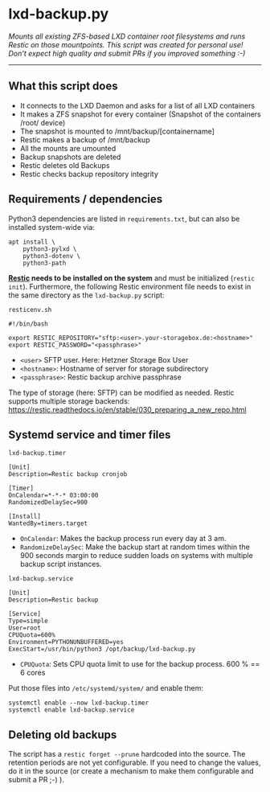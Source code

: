 # lxd-backup.py

_Mounts all existing ZFS-based LXD container root filesystems and runs Restic on those mountpoints. This script was created for personal use! Don't expect high quality and submit PRs if you improved something :-)_

---

## What this script does

* It connects to the LXD Daemon and asks for a list of all LXD containers
* It makes a ZFS snapshot for every container (Snapshot of the containers /root/ device)
* The snapshot is mounted to /mnt/backup/[containername]
* Restic makes a backup of /mnt/backup
* All the mounts are umounted
* Backup snapshots are deleted
* Restic deletes old Backups
* Restic checks backup repository integrity


## Requirements / dependencies

Python3 dependencies are listed in `requirements.txt`, but can also be installed system-wide via:

```
apt install \
    python3-pylxd \
    python3-dotenv \
    python3-path
```

**[Restic](https://github.com/restic/restic) needs to be installed on the system** and must be initialized (`restic init`). Furthermore, the following Restic environment file needs to exist in the same directory as the `lxd-backup.py` script:

`resticenv.sh`

```
#!/bin/bash

export RESTIC_REPOSITORY="sftp:<user>.your-storagebox.de:<hostname>"
export RESTIC_PASSWORD="<passphrase>"
```

* `<user>` SFTP user. Here: Hetzner Storage Box User
* `<hostname>`: Hostname of server for storage subdirectory
* `<passphrase>`: Restic backup archive passphrase

The type of storage (here: SFTP) can be modified as needed. Restic supports multiple storage backends: https://restic.readthedocs.io/en/stable/030_preparing_a_new_repo.html


## Systemd service and timer files

`lxd-backup.timer`

```
[Unit]
Description=Restic backup cronjob

[Timer]
OnCalendar=*-*-* 03:00:00
RandomizedDelaySec=900

[Install]
WantedBy=timers.target
```

* `OnCalendar`: Makes the backup process run every day at 3 am.
* `RandomizeDelaySec`: Make the backup start at random times within the 900 seconds margin to reduce sudden loads on systems with multiple backup script instances.


`lxd-backup.service`

```
[Unit]
Description=Restic backup

[Service]
Type=simple
User=root
CPUQuota=600%
Environment=PYTHONUNBUFFERED=yes
ExecStart=/usr/bin/python3 /opt/backup/lxd-backup.py
```

* `CPUQuota`: Sets CPU quota limit to use for the backup process. 600 % == 6 cores

Put those files into `/etc/systemd/system/` and enable them:

```
systemctl enable --now lxd-backup.timer
systemctl enable lxd-backup.service  
```


## Deleting old backups

The script has a `restic forget --prune` hardcoded into the source. The retention periods are not yet configurable. If you need to change the values, do it in the source (or create a mechanism to make them configurable and submit a PR ;-) ).

